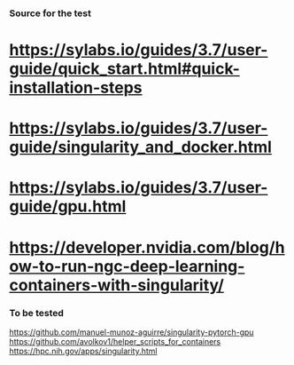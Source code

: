 
### Source for the test
# https://sylabs.io/guides/3.7/user-guide/quick_start.html#quick-installation-steps
# https://sylabs.io/guides/3.7/user-guide/singularity_and_docker.html
# https://sylabs.io/guides/3.7/user-guide/gpu.html
# https://developer.nvidia.com/blog/how-to-run-ngc-deep-learning-containers-with-singularity/


### To be tested
 https://github.com/manuel-munoz-aguirre/singularity-pytorch-gpu
 https://github.com/avolkov1/helper_scripts_for_containers
 https://hpc.nih.gov/apps/singularity.html
